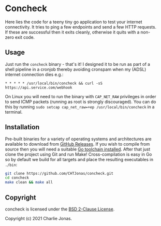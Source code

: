 # Concheck

Here lies the code for a teeny tiny go application to test your internet connectivity. It tries to ping a few endpoints and send a few HTTP requests. If these are successful then it exits cleanly, otherwise it quits with a non-zero exit code.

## Usage

Just run the `concheck` binary - that's it! I designed it to be run as part of a shell pipeline in a cronjob thereby avoiding cronspam when my (ADSL) internet connection dies e.g.:

```* * * * * /usr/local/bin/concheck && curl -sS https://api.service.com/webhook```

On Linux you will need to run the binary with `CAP_NET_RAW` privileges in order to send ICMP packets (running as root is strongly discouraged). You can do this by running `sudo setcap cap_net_raw=+ep /usr/local/bin/concheck` in a terminal.

## Installation

Pre-built binaries for a variety of operating systems and architectures are available to download from [GitHub Releases](https://github.com/CHTJonas/concheck/releases). If you wish to compile from source then you will need a suitable [Go toolchain installed](https://golang.org/doc/install). After that just clone the project using Git and run Make! Cross-compilation is easy in Go so by default we build for all targets and place the resulting executables in `./bin`:

```bash
git clone https://github.com/CHTJonas/concheck.git
cd concheck
make clean && make all
```

## Copyright

concheck is licensed under the [BSD 2-Clause License](https://opensource.org/licenses/BSD-2-Clause).

Copyright (c) 2021 Charlie Jonas.
